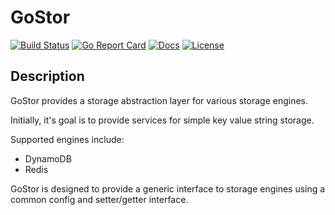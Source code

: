 # GoStor

[![Build Status][build-status-svg]][build-status-link]
[![Go Report Card][goreport-svg]][goreport-link]
[![Docs][docs-godoc-svg]][docs-godoc-link]
[![License][license-svg]][license-link]

## Description

GoStor provides a storage abstraction layer for various storage engines.

Initially, it's goal is to provide services for simple key value string storage.

Supported engines include:

* DynamoDB
* Redis

 [build-status-svg]: https://api.travis-ci.org/grokify/gostor.svg?branch=master
 [build-status-link]: https://travis-ci.org/grokify/gostor
 [goreport-svg]: https://goreportcard.com/badge/github.com/grokify/gostor
 [goreport-link]: https://goreportcard.com/report/github.com/grokify/gostor
 [docs-godoc-svg]: https://img.shields.io/badge/docs-godoc-blue.svg
 [docs-godoc-link]: https://godoc.org/github.com/grokify/gostor
 [license-svg]: https://img.shields.io/badge/license-MIT-blue.svg
 [license-link]: https://github.com/grokify/gostor/blob/master/LICENSE
 
GoStor is designed to provide a generic interface to storage engines using a common config and setter/getter interface.
